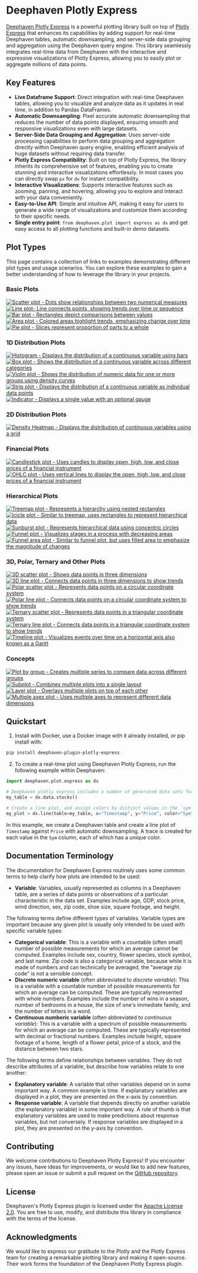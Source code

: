 # Deephaven Plotly Express

[Deephaven Plotly Express](https://github.com/deephaven/deephaven-plugins) is a powerful plotting library built on top of [Plotly Express](https://plotly.com/python/plotly-express/) that enhances its capabilities by adding support for real-time Deephaven tables, automatic downsampling, and server-side data grouping and aggregation using the Deephaven query engine. This library seamlessly integrates real-time data from Deephaven with the interactive and expressive visualizations of Plotly Express, allowing you to easily plot or aggregate millions of data points.

## Key Features

- **Live Dataframe Support**: Direct integration with real-time Deephaven tables, allowing you to visualize and analyze data as it updates in real time, in addition to Pandas DataFrames.
- **Automatic Downsampling**: Pixel accurate automatic downsampling that reduces the number of data points displayed, ensuring smooth and responsive visualizations even with large datasets.
- **Server-Side Data Grouping and Aggregation**: Uses server-side processing capabilities to perform data grouping and aggregation directly within Deephaven query engine, enabling efficient analysis of huge datasets without requiring data transfer.
- **Plotly Express Compatibility**: Built on top of Plotly Express, the library inherits its comprehensive set of features, enabling you to create stunning and interactive visualizations effortlessly. In most cases you can directly swap `px` for `dx` for instant compatibility.
- **Interactive Visualizations**: Supports interactive features such as zooming, panning, and hovering, allowing you to explore and interact with your data conveniently.
- **Easy-to-Use API**: Simple and intuitive API, making it easy for users to generate a wide range of visualizations and customize them according to their specific needs.
- **Single entry point**: `from deephaven.plot import express as dx` and get easy access to all plotting functions and built-in demo datasets.

## Plot Types

This page contains a collection of links to examples demonstrating different plot types and usage scenarios. You can explore these examples to gain a better understanding of how to leverage the library in your projects.

### Basic Plots

<CardList>

[![Scatter plot - Dots show relationships between two numerical measures](_assets/plot_icons/scatter.svg)](scatter.md)
[![Line plot- Line connects points, showing trends over time or sequence](_assets/plot_icons/line.svg)](line.md)
[![Bar plot - Rectangles depict comparisons between values](_assets/plot_icons/bar.svg)](bar.md)
[![Area plot - Colored areas highlight trends, emphasizing change over time](_assets/plot_icons/area.svg)](area.md)
[![Pie plot - Slices represent proportion of parts to a whole](_assets/plot_icons/pie.svg)](pie.md)

</CardList>

### 1D Distribution Plots

<CardList>

[![Histogram - Displays the distribution of a continuous variable using bars](_assets/plot_icons/histogram.svg)](histogram.md)
[![Box plot - Shows the distribution of a continuous variable across different categories](_assets/plot_icons/box.svg)](box.md)
[![Violin plot -  Shows the distribution of numeric data for one or more groups using density curves](_assets/plot_icons/violin.svg)](violin.md)
[![Strip plot - Displays the distribution of a continuous variable as individual data points](_assets/plot_icons/strip.svg)](strip.md)
[![Indicator - Displays a single value with an optional gauge](_assets/plot_icons/indicator.svg)](indicator.md)

</CardList>

### 2D Distribution Plots

<CardList>

[![Density Heatmap - Displays the distribution of continuous variables using a grid](_assets/plot_icons/density_heatmap.svg)](density_heatmap.md)

</CardList>

### Financial Plots

<CardList>

[![Candlestick plot - Uses candles to display open, high, low, and close prices of a financial instrument](_assets/plot_icons/candlestick.svg)](candlestick.md)
[![OHLC plot - Uses vertical lines to display the open, high, low, and close prices of a financial instrument](_assets/plot_icons/ohlc.svg)](ohlc.md)

</CardList>

### Hierarchical Plots

<CardList>

[![Treemap plot - Represents a hierarchy using nested rectangles](_assets/plot_icons/treemap.svg)](treemap.md)
[![Icicle plot - Similar to treemap, uses rectangles to represent hierarchical data](_assets/plot_icons/icicle.svg)](icicle.md)
[![Sunburst plot - Represents hierarchical data using concentric circles](_assets/plot_icons/sunburst.svg)](sunburst.md)
[![Funnel plot - Visualizes stages in a process with decreasing areas](_assets/plot_icons/funnel.svg)](funnel.md)
[![Funnel area plot - Similar to funnel plot, but uses filled area to emphasize the magnitude of changes](_assets/plot_icons/funnel_area.svg)](funnel-area.md)

</CardList>

### 3D, Polar, Ternary and Other Plots

<CardList>

[![3D scatter plot - Shows data points in three dimensions](_assets/plot_icons/scatter_3d.svg)](scatter-3d.md)
[![3D line plot - Connects data points in three dimensions to show trends](_assets/plot_icons/line_3d.svg)](line-3d.md)
[![Polar scatter plot - Represents data points on a circular coordinate system](_assets/plot_icons/scatter_polar.svg)](scatter-polar.md)
[![Polar line plot - Connects data points on a circular coordinate system to show trends](_assets/plot_icons/line_polar.svg)](line-polar.md)
[![Ternary scatter plot - Represents data points in a triangular coordinate system](_assets/plot_icons/scatter_ternary.svg)](scatter-ternary.md)
[![Ternary line plot - Connects data points in a triangular coordinate system to show trends](_assets/plot_icons/line_ternary.svg)](line-ternary.md)
[![Timeline plot - Visualizes events over time on a horizontal axis also known as a Gantt](_assets/plot_icons/timeline.svg)](timeline.md)

</CardList>

### Concepts

<CardList>

[![Plot by group - Creates multiple series to compare data across different groups](_assets/plot_icons/plot_by_partition.svg)](plot-by.md)
[![Subplot - Combines multiple plots into a single layout](_assets/plot_icons/sub_plot.svg)](sub-plots.md)
[![Layer plot - Overlays multiple plots on top of each other](_assets/plot_icons/layer_plots.svg)](layer-plots.md)
[![Multiple axes plot - Uses multiple axes to represent different data dimensions](_assets/plot_icons/multiple_axes.svg)](multiple-axes.md)

<!-- TODO: DOC-574 https://deephaven.atlassian.net/browse/DOC-574 >
<!-- [![Titles and legends - Provides titles and labels for the plot elements](_assets/plot_icons/titles_legends.svg)](other.md) -->

</CardList>

## Quickstart

1. Install with Docker, use a Docker image with it already installed, or pip install with:

```bash
pip install deephaven-plugin-plotly-express
```

2. To create a real-time plot using Deephaven Plotly Express, run the following example within Deephaven:

```python order=my_plot,my_table
import deephaven.plot.express as dx

# Deephaven plotly express includes a number of generated data sets for examples
my_table = dx.data.stocks()

# Create a line plot, and assign colors by distinct values in the `sym` column
my_plot = dx.line(table=my_table, x="Timestamp", y="Price", color="Sym")
```

In this example, we create a Deephaven table and create a line plot of `Timestamp` against `Price` with automatic downsampling. A trace is created for each value in the `Sym` column, each of which has a unique color.

## Documentation Terminology

The documentation for Deephaven Express routinely uses some common terms to help clarify how plots are intended to be used:

- **Variable**: Variables, usually represented as columns in a Deephaven table, are a series of data points or observations of a particular characteristic in the data set. Examples include age, GDP, stock price, wind direction, sex, zip code, shoe size, square footage, and height.

The following terms define different types of variables. Variable types are important because any given plot is usually only intended to be used with specific variable types:

- **Categorical variable**: This is a variable with a countable (often small) number of possible measurements for which an average cannot be computed. Examples include sex, country, flower species, stock symbol, and last name. Zip code is also a categorical variable, because while it is made of numbers and can technically be averaged, the "average zip code" is not a sensible concept.
- **Discrete numeric variable** (often abbreviated to _discrete variable_): This is a variable with a countable number of possible measurements for which an average can be computed. These are typically represented with whole numbers. Examples include the number of wins in a season, number of bedrooms in a house, the size of one's immediate family, and the number of letters in a word.
- **Continuous numberic variable** (often abbreviated to _continuous variable_): This is a variable with a spectrum of possible measurements for which an average can be computed. These are typically represented with decimal or fractional numbers. Examples include height, square footage of a home, length of a flower petal, price of a stock, and the distance between two stars.

The following terms define relationships between variables. They do not describe attributes of a variable, but describe how variables relate to one another:

- **Explanatory variable**: A variable that other variables depend on in some important way. A common example is time. If explanatory variables are displayed in a plot, they are presented on the x-axis by convention.
- **Response variable**: A variable that depends directly on another variable (the explanatory variable) in some important way. A rule of thumb is that explanatory variables are used to make predictions about response variables, but not conversely. If response variables are displayed in a plot, they are presented on the y-axis by convention.

## Contributing

We welcome contributions to Deephaven Plotly Express! If you encounter any issues, have ideas for improvements, or would like to add new features, please open an issue or submit a pull request on the [GitHub repository](https://github.com/deephaven/deephaven-plugins).

## License

Deephaven's Plotly Express plugin is licensed under the [Apache License 2.0](https://github.com/deephaven/deephaven-plugins/blob/main/plugins/plotly-express/LICENSE). You are free to use, modify, and distribute this library in compliance with the terms of the license.

## Acknowledgments

We would like to express our gratitude to the Plotly and the Plotly Express team for creating a remarkable plotting library and making it open-source. Their work forms the foundation of the Deephaven Plotly Express plugin.

